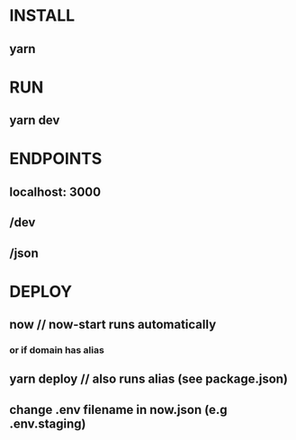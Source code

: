 # INSTALL 
## yarn 

# RUN 
## yarn dev 

# ENDPOINTS 
## localhost: 3000
## /dev
## /json

# DEPLOY 
## now // now-start runs automatically
### or if domain has alias
## yarn deploy // also runs alias <subDomain> (see package.json)

## change .env filename in now.json (e.g .env.staging)
